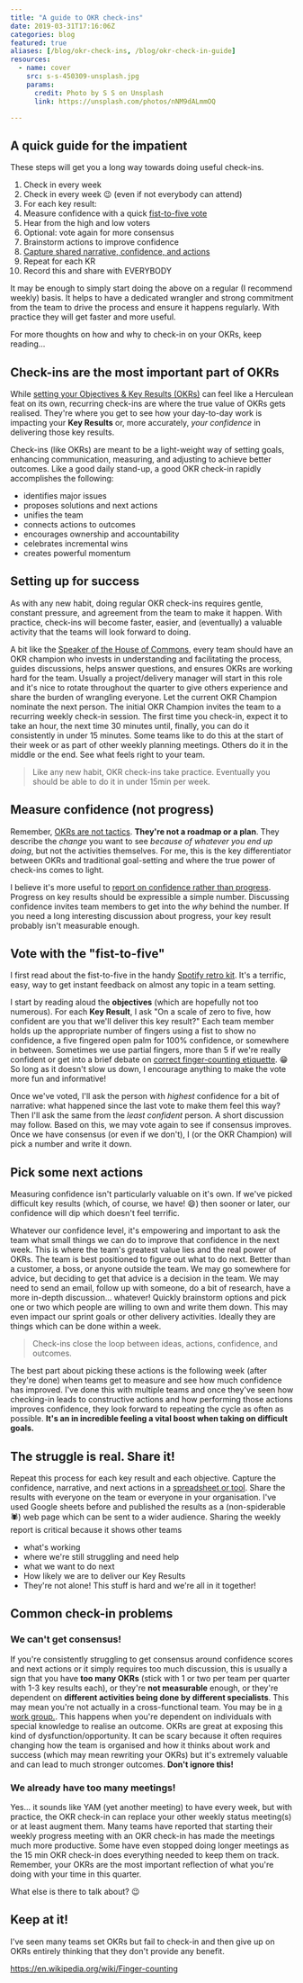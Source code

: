 ```yaml
---
title: "A guide to OKR check-ins"
date: 2019-03-31T17:16:06Z
categories: blog  
featured: true
aliases: [/blog/okr-check-ins, /blog/okr-check-in-guide]
resources:
  - name: cover
    src: s-s-450309-unsplash.jpg
    params:
      credit: Photo by S S on Unsplash
      link: https://unsplash.com/photos/nNM9dALmmOQ

---
```

## A quick guide for the impatient
These steps will get you a long way towards doing useful check-ins. 

1. Check in every week
2. Check in every week :wink: (even if not everybody can attend)
3. For each key result:
  1. Measure confidence with a quick [fist-to-five vote](#f2f)
  1. Hear from the high and low voters
  1. Optional: vote again for more consensus
  1. Brainstorm actions to improve confidence
  2. [Capture shared narrative, confidence, and actions](/blog/free-okr-tracking-templates)
1. Repeat for each KR
2. Record this and share with EVERYBODY

It may be enough to simply start doing the above on a regular (I recommend weekly) basis. It helps to have a dedicated wrangler and strong commitment from the team to drive the process and ensure it happens regularly. With practice they will get faster and more useful. 

For more thoughts on how and why to check-in on your OKRs, keep reading...

## Check-ins are the most important part of OKRs

While [setting your Objectives & Key Results (OKRs)](/blog/running-an-okr-setting-workshop) can feel like a Herculean feat on its own, recurring check-ins are where the true value of OKRs gets realised. They're where you get to see how your day-to-day work is impacting your **Key Results** or, more accurately, _your confidence_ in delivering those key results.

Check-ins (like OKRs) are meant to be a light-weight way of setting goals, enhancing communication, measuring, and adjusting to achieve better outcomes. Like a good daily stand-up, a good OKR check-in rapidly accomplishes the following:

- identifies major issues
- proposes solutions and next actions
- unifies the team
- connects actions to outcomes
- encourages ownership and accountability
- celebrates incremental wins 
- creates powerful momentum


## Setting up for success
As with any new habit, doing regular OKR check-ins requires gentle, constant pressure, and agreement from the team to make it happen. With practice, check-ins will become faster, easier, and (eventually) a valuable activity that the teams will look forward to doing.

A bit like the [Speaker of the House of Commons](https://en.wikipedia.org/wiki/Speaker_of_the_House_of_Commons_(United_Kingdom)), every team should have an OKR champion who invests in understanding and facilitating the process, guides discussions, helps answer questions, and ensures OKRs are working hard for the team. Usually a project/delivery manager will start in this role and it's nice to rotate throughout the quarter to give others experience and share the burden of wrangling everyone. Let the current OKR Champion nominate the next person. The initial OKR Champion invites the team to a recurring weekly check-in session. The first time you check-in, expect it to take an hour, the next time 30 minutes until, finally, you can do it consistently in under 15 minutes. Some teams like to do this at the start of their week or as part of other weekly planning meetings. Others do it in the middle or the end. See what feels right to your team.

> Like any new habit, OKR check-ins take practice. Eventually you should be able to do it in under 15min per week.

## Measure confidence (not progress)
Remember, [OKRs are not tactics](/blog/okrs-are-not-tactics). **They're not a roadmap or a plan**. They describe the _change_ you want to see _because of whatever you end up doing_, but not the activities themselves. For me, this is the key differentiator between OKRs and traditional goal-setting and where the true power of check-ins comes to light. 

I believe it's more useful to [report on confidence rather than progress](/blog/measure-confidence-not-progress). Progress on key results should be expressible a simple number. Discussing confidence invites team members to get into the _why_ behind the number. If you need a long interesting discussion about progress, your key result probably isn't measurable enough.

<a name="f2f"></a>

## Vote with the "fist-to-five"
I first read about the fist-to-five in the handy [Spotify retro kit](https://labs.spotify.com/2017/12/15/spotify-retro-kit/). It's a terrific, easy, way to get instant feedback on almost any topic in a team setting. 

I start by reading aloud the **objectives** (which are hopefully not too numerous). For each **Key Result**, I ask "On a scale of zero to five, how confident are you that we'll deliver this key result?" Each team member holds up the appropriate number of fingers using a fist to show no confidence, a five fingered open palm for 100% confidence, or somewhere in between. Sometimes we use partial fingers, more than 5 if we're really confident or get into a brief debate on [correct finger-counting etiquette](https://en.wikipedia.org/wiki/Finger-counting). :grin: So long as it doesn't slow us down, I encourage anything to make the vote more fun and informative!

Once we've voted, I'll ask the person with _highest_ confidence for a bit of narrative: what happened since the last vote to make them feel this way? Then I'll ask the same from the _least confident_ person. A short discussion may follow. Based on this, we may vote again to see if consensus improves. Once we have consensus (or even if we don't), I (or the OKR Champion) will pick a number and write it down.

## Pick some next actions
Measuring confidence isn't particularly valuable on it's own. If we've picked difficult key results (which, of course, we have! :smile:) then sooner or later, our confidence will dip which doesn't feel terrific.

Whatever our confidence level, it's empowering and important to ask the team what small things we can do to improve that confidence in the next week. This is where the team's greatest value lies and the real power of OKRs. The team is best positioned to figure out what to do next. Better than a customer, a boss, or anyone outside the team. We may go somewhere for advice, but deciding to get that advice is a decision in the team. We may need to send an email, follow up with someone, do a bit of research, have a more in-depth discussion... whatever! Quickly brainstorm options and pick one or two which people are willing to own and write them down. This may even impact our sprint goals or other delivery activities. Ideally they are things which can be done within a week.

> Check-ins close the loop between ideas, actions, confidence, and outcomes.

The best part about picking these actions is the following week (after they're done) when teams get to measure and see how much confidence has improved. I've done this with multiple teams and once they've seen how checking-in leads to constructive actions and how performing those actions improves confidence, they look forward to repeating the cycle as often as possible. **It's an in incredible feeling a vital boost when taking on difficult goals.** 

## The struggle is real. Share it!
Repeat this process for each key result and each objective. Capture the confidence, narrative, and next actions in a [spreadsheet or tool](/blog/free-okr-tracking-templates). Share the results with everyone on the team or everyone in your organisation. I've used Google sheets before and published the results as a (non-spiderable :spider:) web page which can be sent to a wider audience. Sharing the weekly report is critical because it shows other teams 
- what's working
- where we're still struggling and need help
- what we want to do next
- How likely we are to deliver our Key Results
- They're not alone! This stuff is hard and we're all in it together!

## Common check-in problems
### We can't get consensus!
If you're consistently struggling to get consensus around confidence scores and next actions or it simply requires too much discussion, this is usually a sign that  you have **too many OKRs** (stick with 1 or two per team per quarter with 1-3 key results each), or they're **not measurable** enough, or they're dependent on **different activities being done by different specialists**. This may mean you're not actually in a cross-functional team. You may be in [a work group.](https://dzone.com/articles/workgroups-vs-teams). 
This happens when you're dependent on individuals with special knowledge to realise an outcome. 
OKRs are great at exposing this kind of dysfunction/opportunity. It can be scary because it often requires changing how the team is organised and how it thinks about work and success (which may mean rewriting your OKRs) but it's extremely valuable and can lead to much stronger outcomes. **Don't ignore this!**

### We already have too many meetings!
Yes... it sounds like YAM (yet another meeting) to have every week, but with practice, the OKR check-in can replace your other weekly status meeting(s) or at least augment them. Many teams have reported that starting their weekly progress meeting with an OKR check-in has made the meetings much more productive. Some have even stopped doing longer meetings as the 15 min OKR check-in does everything needed to keep them on track. Remember, your OKRs are the most important reflection of what you're doing with your time in this quarter. 
  
  What else is there to talk about?  :wink:


## Keep at it!
I've seen many teams set OKRs but fail to check-in and then give up on OKRs entirely thinking that they don't provide any benefit. 




https://en.wikipedia.org/wiki/Finger-counting
